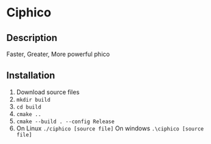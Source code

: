 # Ciphico

## Description

Faster, Greater, More powerful phico

## Installation

1. Download source files
2. ```mkdir build```
3. ```cd build```
4. ```cmake ..```
5. ```cmake --build . --config Release```
6. On Linux ```./ciphico [source file]``` On windows ```.\ciphico [source file]```
